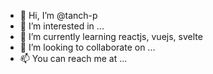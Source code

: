 - 👋 Hi, I’m @tanch-p
- 👀 I’m interested in ...
- 🌱 I’m currently learning reactjs, vuejs, svelte
- 💞️ I’m looking to collaborate on ...
- 📫 You can reach me at ...

<!---
tanch-p/tanch-p is a ✨ special ✨ repository because its `README.md` (this file) appears on your GitHub profile.
You can click the Preview link to take a look at your changes.
--->
